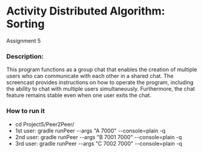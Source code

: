 # Activity Distributed Algorithm: Sorting 
Assignment 5

### Description:
This program functions as a group chat that enables the creation of multiple users who can communicate with each other in a shared chat. The screencast provides instructions on how to operate the program, including the ability to chat with multiple users simultaneously. Furthermore, the chat feature remains stable even when one user exits the chat.

### How to run it

- cd Project5/Peer2Peer/
- 1st user: gradle runPeer --args "A 7000" --console=plain -q
- 2nd user: gradle runPeer --args "B 7001 7000" --console=plain -q
- 3rd user: gradle runPeer --args "C 7002 7000" --console=plain -q

